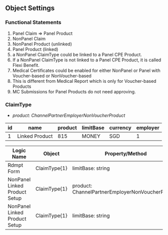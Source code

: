 ## Object Settings
### Functional Statements
1. Panel Claim => Panel Product
1. NonPanel Claim 
  1. NonPanel Product (unlinked)
  1. Panel Product (linked)
1. a NonPanel ClaimType could be linked to a Panel CPE Product.
1. If a NonPanel ClaimType is not linked to a Panel CPE Product, it is called Flexi Benefit.
1. Medical Certificates could be enabled for either NonPanel or Panel with Voucher-based or NonVoucher-based
1. This is different from Medical Report which is only for Voucher-based Products
1. MC Submissions for Panel Products do not need approving.

### ClaimType
- *product: ChannelPartnerEmployerNonVoucherProduct*

id | name | product | limitBase | currency | employer
------------ | ------------- | ------------- | ------------- | ------------- | -------------
1 | Linked Product | 815 | MONEY | SGD | 1


Logic Name | Object | Property/Method | Input | Output | Action
------------ | ------------- | ------------- | ------------- | ------------- | -------------
Rdmpt Form | ClaimType{1} | limitBase: string | MONEY | |
NonPanel Linked Product Setup | ClaimType{1} | product: ChannelPartnerEmployerNonVoucherProduct | 815 | |
NonPanel Linked Product Setup | ClaimType{1} | limitBase: string | MONEY | |


